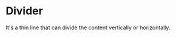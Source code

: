 # Divider

It's a thin line that can divide the content vertically or horizontally.

<Playground />

<Usage />

<Api />

<Examples />

<Example value="size" />

<Example value="type" />

<Example value="horizontal" />

<Example value="vertical" />

<Example value="card" />

<Example value="customize" />
